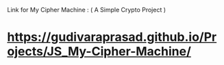 Link for My Cipher Machine : ( A Simple Crypto Project )

# https://gudivaraprasad.github.io/Projects/JS_My-Cipher-Machine/
